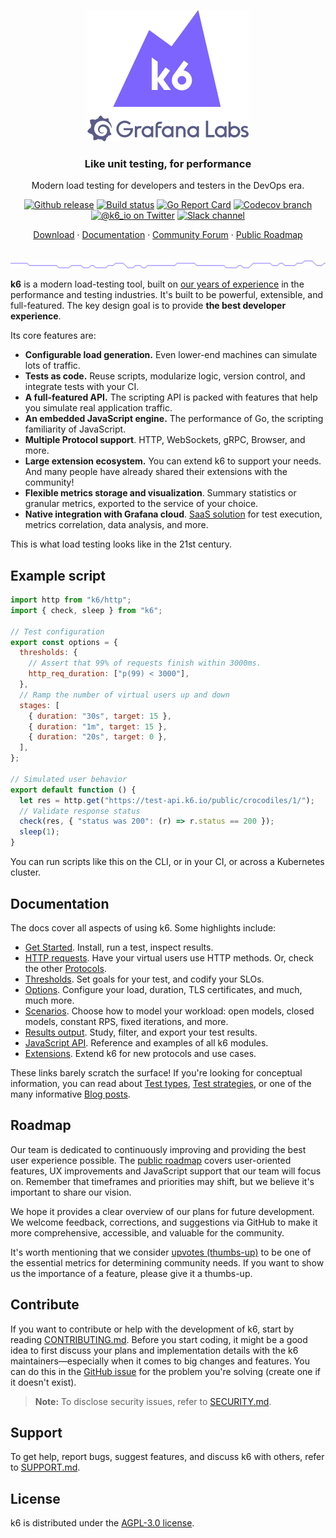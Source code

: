 <p align="center"><a href="https://k6.io/"><img src="assets/k6-logo-with-grafana.svg" alt="k6" width="258" height="210" /></a></p>

<h3 align="center">Like unit testing, for performance</h3>
<p align="center">Modern load testing for developers and testers in the DevOps era.</p>

<p align="center">
  <a href="https://github.com/grafana/k6/releases"><img src="https://img.shields.io/github/release/grafana/k6.svg" alt="Github release"></a>
  <a href="https://github.com/grafana/k6/actions/workflows/all.yml"><img src="https://github.com/grafana/k6/actions/workflows/build.yml/badge.svg" alt="Build status"></a>
  <a href="https://goreportcard.com/report/github.com/grafana/k6"><img src="https://goreportcard.com/badge/github.com/grafana/k6" alt="Go Report Card"></a>
 <a href="https://codecov.io/gh/grafana/k6"><img src="https://img.shields.io/codecov/c/github/grafana/k6/master.svg" alt="Codecov branch"></a>
  <br>
  <a href="https://twitter.com/k6_io"><img src="https://img.shields.io/badge/twitter-@k6_io-55acee.svg" alt="@k6_io on Twitter"></a>
  <a href="https://k6.io/slack"><img src="https://img.shields.io/badge/Slack-k6-ff69b4.svg" alt="Slack channel"></a>
</p>
<p align="center">
    <a href="https://github.com/grafana/k6/releases">Download</a> ·
    <a href="https://grafana.com/docs/k6/latest/">Documentation</a> ·
    <a href="https://community.grafana.com/c/grafana-k6/70">Community Forum</a> ·
    <a href="https://github.com/orgs/grafana/projects/443/views/1">Public Roadmap</a>
</p>

<br/>
<img src="assets/github-hr.png" alt="---" />
<br/>

**k6** is a modern load-testing tool, built on [our years of experience](https://k6.io/about) in the performance and testing industries.
It's built to be powerful, extensible, and full-featured. The key design goal is to provide **the best developer experience**.

Its core features are:

- **Configurable load generation.** Even lower-end machines can simulate lots of traffic.
- **Tests as code.** Reuse scripts, modularize logic, version control, and integrate tests with your CI.
- **A full-featured API.** The scripting API is packed with features that help you simulate real application traffic.
- **An embedded JavaScript engine.** The performance of Go, the scripting familiarity of JavaScript.
- **Multiple Protocol support**. HTTP, WebSockets, gRPC, Browser, and more.
- **Large extension ecosystem.** You can extend k6 to support your needs. And many people have already shared their extensions with the community!
- **Flexible metrics storage and visualization**. Summary statistics or granular metrics, exported to the service of your choice.
- **Native integration with Grafana cloud**. [SaaS solution](https://grafana.com/products/cloud/k6/) for test execution, metrics correlation, data analysis, and more. 

This is what load testing looks like in the 21st century.

## Example script


```js
import http from "k6/http";
import { check, sleep } from "k6";

// Test configuration
export const options = {
  thresholds: {
    // Assert that 99% of requests finish within 3000ms.
    http_req_duration: ["p(99) < 3000"],
  },
  // Ramp the number of virtual users up and down
  stages: [
    { duration: "30s", target: 15 },
    { duration: "1m", target: 15 },
    { duration: "20s", target: 0 },
  ],
};

// Simulated user behavior
export default function () {
  let res = http.get("https://test-api.k6.io/public/crocodiles/1/");
  // Validate response status
  check(res, { "status was 200": (r) => r.status == 200 });
  sleep(1);
}
```

You can run scripts like this on the CLI, or in your CI, or across a Kubernetes cluster.

## Documentation

The docs cover all aspects of using k6. Some highlights include:

- [Get Started](https://grafana.com/docs/k6/latest/). Install, run a test, inspect results.
- [HTTP requests](https://grafana.com/docs/k6/latest/using-k6/http-requests/). Have your virtual users use HTTP methods.
  Or, check the other [Protocols](https://grafana.com/docs/k6/latest/using-k6/protocols/).
- [Thresholds](https://grafana.com/docs/k6/latest/using-k6/thresholds/). Set goals for your test, and codify your SLOs.
- [Options](https://grafana.com/docs/k6/latest/using-k6/k6-options/). Configure your load, duration, TLS certificates, and much, much more.
- [Scenarios](https://grafana.com/docs/k6/latest/using-k6/scenarios/).
  Choose how to model your workload: open models, closed models, constant RPS, fixed iterations, and more.
- [Results output](https://grafana.com/docs/k6/latest/results-output/). Study, filter, and export your test results.
- [JavaScript API](https://grafana.com/docs/k6/latest/javascript-api/). Reference and examples of all k6 modules.
- [Extensions](https://grafana.com/docs/k6/latest/extensions/). Extend k6 for new protocols and use cases.

These links barely scratch the surface! If you're looking for conceptual information, you can read about [Test types](https://grafana.com/docs/k6/latest/testing-guides/test-types/), [Test strategies](https://grafana.com/docs/k6/latest/testing-guides/), or one of the many informative [Blog posts](https://k6.io/blog).

## Roadmap

Our team is dedicated to continuously improving and providing the best user experience possible. The [public roadmap](https://github.com/orgs/grafana/projects/443/views/1) covers user-oriented features, UX improvements and JavaScript support that our team will focus on. Remember that timeframes and priorities may shift, but we believe it's important to share our vision.

We hope it provides a clear overview of our plans for future development. We welcome feedback, corrections, and suggestions via GitHub to make it more comprehensive, accessible, and valuable for the community.

It's worth mentioning that we consider [upvotes (thumbs-up)](https://github.com/grafana/k6/issues?q=is%3Aissue+is%3Aopen+sort%3Areactions-%2B1-desc) to be one of the essential metrics for determining community needs. If you want to show us the importance of a feature, please give it a thumbs-up.

## Contribute

If you want to contribute or help with the development of k6, start by reading [CONTRIBUTING.md](CONTRIBUTING.md). Before you start coding, it might be a good idea to first discuss your plans and implementation details with the k6 maintainers—especially when it comes to big changes and features. You can do this in the [GitHub issue](https://github.com/grafana/k6/issues) for the problem you're solving (create one if it doesn't exist).

> **Note:** To disclose security issues, refer to [SECURITY.md](SECURITY.md).

## Support

To get help, report bugs, suggest features, and discuss k6 with others, refer to [SUPPORT.md](SUPPORT.md).

## License

k6 is distributed under the [AGPL-3.0 license](https://github.com/grafana/k6/blob/master/LICENSE.md).

